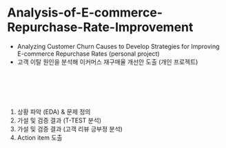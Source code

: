 # Analysis-of-E-commerce-Repurchase-Rate-Improvement
- Analyzing Customer Churn Causes to Develop Strategies for Improving E-commerce Repurchase Rates (personal project)
- 고객 이탈 원인을 분석해 이커머스 재구매율 개선안 도출 (개인 프로젝트)






<br>
<br> 
<br>
<br>           

 


1) 상황 파악 (EDA) & 문제 정의
2) 가설 및 검증 결과 (T-TEST 분석)
3) 가설 및 검증 결과 (고객 리뷰 긍부정 분석)
4) Action item 도출
